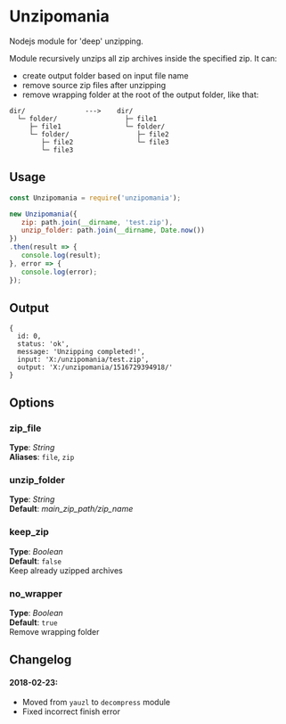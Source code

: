 # Unzipomania
Nodejs module for 'deep' unzipping.


Module recursively unzips all zip archives inside the specified zip. It can:
- create output folder based on input file name
- remove source zip files after unzipping
- remove wrapping folder at the root of the output folder, like that:
```
dir/               --->    dir/
  └─ folder/                 ├─ file1
     ├─ file1                └─ folder/
     └─ folder/                 ├─ file2
        ├─ file2                └─ file3
        └─ file3                        
```


## Usage
```javascript
const Unzipomania = require('unzipomania');

new Unzipomania({
   zip: path.join(__dirname, 'test.zip'), 
   unzip_folder: path.join(__dirname, Date.now())
})
.then(result => {
   console.log(result);
}, error => {
   console.log(error);
});
```


## Output
```
{ 
  id: 0,
  status: 'ok',
  message: 'Unzipping completed!',
  input: 'X:/unzipomania/test.zip',
  output: 'X:/unzipomania/1516729394918/' 
}
```


## Options

### zip_file 
__Type__: *String*<br>
__Aliases__: `file`, `zip` 


### unzip_folder 
__Type__: *String*<br>
__Default__: *main_zip_path/zip_name* 


### keep_zip 
__Type__: *Boolean*<br>
__Default__: `false`<br>
Keep already uzipped archives 


### no_wrapper 
__Type__: *Boolean*<br>
__Default__: `true`<br>
Remove wrapping folder 




## Changelog 
#### 2018-02-23:
- Moved from `yauzl` to `decompress` module 
- Fixed incorrect finish error


